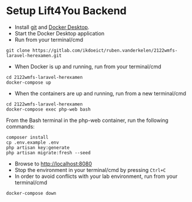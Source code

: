 # Setup Lift4You Backend

* Install [git](https://git-scm.com/downloads) and [Docker Desktop](https://www.docker.com/products/docker-desktop).
* Start the Docker Desktop application
* Run from your terminal/cmd
```shell
git clone https://gitlab.com/ikdoeict/ruben.vanderkelen/2122wmfs-laravel-herexamen.git
```
* When Docker is up and running, run from your terminal/cmd
```shell
cd 2122wmfs-laravel-herexamen
docker-compose up
```
* When the containers are up and running, run from a new terminal/cmd
```shell
cd 2122wmfs-laravel-herexamen
docker-compose exec php-web bash
```
From the Bash terminal in the php-web container, run the following commands:
```shell
composer install
cp .env.example .env
php artisan key:generate
php artisan migrate:fresh --seed
```
* Browse to [http://localhost:8080](http://localhost:8080)
* Stop the environment in your terminal/cmd by pressing <code>Ctrl+C</code>
* In order to avoid conflicts with your lab environment, run from your terminal/cmd
```shell
docker-compose down
```